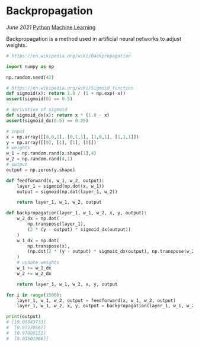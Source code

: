 # Backpropagation

*June 2021* [Python](programming.html#python) [Machine Learning](programming.html#machine-learning)

Backpropagation is a method used in artificial neural networks to adjust weights.

```python
# https://en.wikipedia.org/wiki/Backpropagation

import numpy as np

np.random.seed(42)

# https://en.wikipedia.org/wiki/Sigmoid_function
def sigmoid(x): return 1.0 / (1 + np.exp(-x))
assert(sigmoid(0) == 0.5)

# derivative of sigmoid
def sigmoid_dx(x): return x * (1.0 - x)
assert(sigmoid_dx(0.5) == 0.25)
```

```python
# input
x = np.array([[0,0,1], [0,1,1], [1,0,1], [1,1,1]])
y = np.array([[0], [1], [1], [0]])
# weights
w_1 = np.random.rand(x.shape[1],4)
w_2 = np.random.rand(4,1)
# output
output = np.zeros(y.shape)

def feedforward(x, w_1, w_2, output):
    layer_1 = sigmoid(np.dot(x, w_1))
    output = sigmoid(np.dot(layer_1, w_2))

    return layer_1, w_1, w_2, output

def backpropagation(layer_1, w_1, w_2, x, y, output):
    w_2_dx = np.dot(
        np.transpose(layer_1),
        (2 * (y - output) * sigmoid_dx(output))
    )
    w_1_dx = np.dot(
        np.transpose(x),
        (np.dot(2 * (y - output) * sigmoid_dx(output), np.transpose(w_2)) * sigmoid_dx(layer_1))
    )
    # update weights
    w_1 += w_1_dx
    w_2 += w_2_dx

    return layer_1, w_1, w_2, x, y, output
```

```python
for i in range(1500):
    layer_1, w_1, w_2, output = feedforward(x, w_1, w_2, output)
    layer_1, w_1, w_2, x, y, output = backpropagation(layer_1, w_1, w_2, x, y, output)

print(output)
# [[0.01043733]
#  [0.97230567]
#  [0.97090151]
#  [0.03501066]]
```
